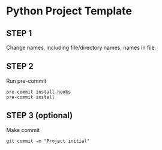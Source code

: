 # Python Project Template

## STEP 1

Change names, including file/directory names, names in file.

## STEP 2

Run pre-commit

```shell
pre-commit install-hooks
pre-commit install
```

## STEP 3 (optional)

Make commit

```shell
git commit -m "Project initial"
```
